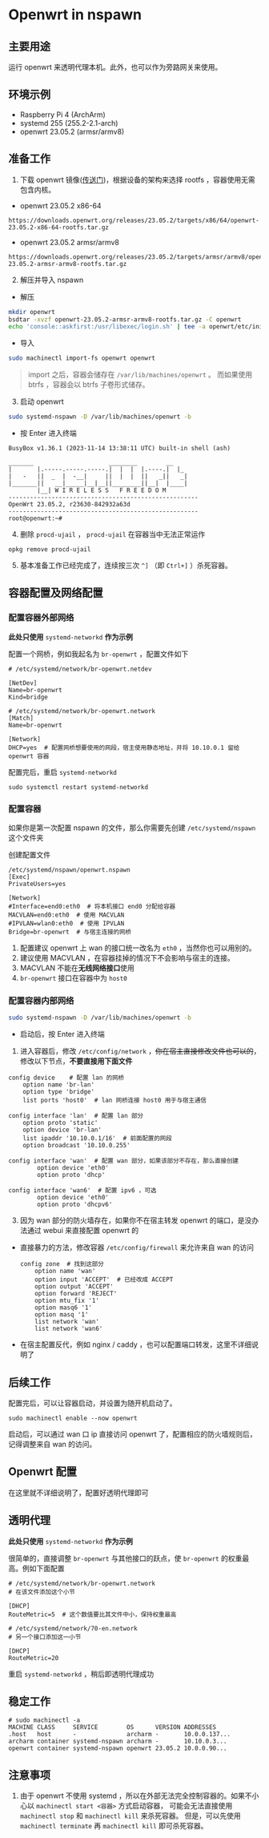 # Openwrt in nspawn

## 主要用途

运行 openwrt 来透明代理本机。此外，也可以作为旁路网关来使用。

## 环境示例

- Raspberry Pi 4 (ArchArm)
- systemd 255 (255.2-2.1-arch)
- openwrt 23.05.2 (armsr/armv8)

## 准备工作

1. 下载 openwrt 镜像([传送门](https://downloads.openwrt.org/))，根据设备的架构来选择 rootfs ，容器使用无需包含内核。
  - openwrt 23.05.2 x86-64
  ```
  https://downloads.openwrt.org/releases/23.05.2/targets/x86/64/openwrt-23.05.2-x86-64-rootfs.tar.gz
  ```
  - openwrt 23.05.2 armsr/armv8
  ```
  https://downloads.openwrt.org/releases/23.05.2/targets/armsr/armv8/openwrt-23.05.2-armsr-armv8-rootfs.tar.gz
  ```
2. 解压并导入 nspawn
  - 解压 
  ```bash
  mkdir openwrt
  bsdtar -xvzf openwrt-23.05.2-armsr-armv8-rootfs.tar.gz -C openwrt
  echo 'console::askfirst:/usr/libexec/login.sh' | tee -a openwrt/etc/inittab
  ```
  - 导入
  ```bash
  sudo machinectl import-fs openwrt openwrt
  ```
  > import 之后，容器会储存在 `/var/lib/machines/openwrt` 。
  > 而如果使用 btrfs ，容器会以 btrfs 子卷形式储存。
3. 启动 openwrt
  ```bash
  sudo systemd-nspawn -D /var/lib/machines/openwrt -b
  ```
  - 按 Enter 进入终端
  ```
BusyBox v1.36.1 (2023-11-14 13:38:11 UTC) built-in shell (ash)

  _______                     ________        __
 |       |.-----.-----.-----.|  |  |  |.----.|  |_
 |   -   ||  _  |  -__|     ||  |  |  ||   _||   _|
 |_______||   __|_____|__|__||________||__|  |____|
          |__| W I R E L E S S   F R E E D O M
 -----------------------------------------------------
 OpenWrt 23.05.2, r23630-842932a63d
 -----------------------------------------------------
root@openwrt:~# 
  ```
4. 删除 `procd-ujail` ， `procd-ujail` 在容器当中无法正常运作

  ```
  opkg remove procd-ujail
  ```
5. 基本准备工作已经完成了，连续按三次 `^]` （即 `Ctrl+]` ）杀死容器。

## 容器配置及网络配置

### 配置容器外部网络

**此处只使用** `systemd-networkd` **作为示例**

配置一个网桥，例如我起名为 `br-openwrt` ，配置文件如下
```
# /etc/systemd/network/br-openwrt.netdev

[NetDev]
Name=br-openwrt
Kind=bridge
```
```
# /etc/systemd/network/br-openwrt.network
[Match]
Name=br-openwrt

[Network]
DHCP=yes  # 配置网桥想要使用的网段，宿主使用静态地址，并将 10.10.0.1 留给 openwrt 容器
```
配置完后，重启 `systemd-networkd`
```
sudo systemctl restart systemd-networkd
```

### 配置容器

如果你是第一次配置 nspawn 的文件，那么你需要先创建 `/etc/systemd/nspawn` 这个文件夹

创建配置文件

```nspawn
/etc/systemd/nspawn/openwrt.nspawn     
[Exec]
PrivateUsers=yes

[Network]
#Interface=end0:eth0  # 将本机接口 end0 分配给容器
MACVLAN=end0:eth0  # 使用 MACVLAN 
#IPVLAN=wlan0:eth0  # 使用 IPVLAN
Bridge=br-openwrt  # 与宿主连接的网桥
```
1. 配置建议 openwrt 上 wan 的接口统一改名为 `eth0` ，当然你也可以用别的。
2. 建议使用 MACVLAN ，在容器挂掉的情况下不会影响与宿主的连接。
3. MACVLAN 不能在**无线网络接口**使用
4. `br-openwrt` 接口在容器中为 `host0`

### 配置容器内部网络

  ```bash
  sudo systemd-nspawn -D /var/lib/machines/openwrt -b
  ```
  - 启动后，按 Enter 进入终端

1. 进入容器后，修改 `/etc/config/network` ，~~你在宿主直接修改文件也可以的~~，修改以下节点，**不要直接用下面文件**
  ```
  config device    # 配置 lan 的网桥
	  option name 'br-lan'
	  option type 'bridge'
	  list ports 'host0'  # lan 网桥连接 host0 用于与宿主通信

  config interface 'lan'  # 配置 lan 部分
	  option proto 'static'
	  option device 'br-lan'
	  list ipaddr '10.10.0.1/16'  # 前面配置的网段
	  option broadcast '10.10.0.255'

  config interface 'wan'  # 配置 wan 部分，如果该部分不存在，那么直接创建
          option device 'eth0'
          option proto 'dhcp'

  config interface 'wan6'  # 配置 ipv6 ，可选
          option device 'eth0'
          option proto 'dhcpv6'
  ```
3. 因为 wan 部分的防火墙存在，如果你不在宿主转发 openwrt 的端口，是没办法通过 webui 来直接配置 openwrt 的
  - 直接暴力的方法，修改容器 `/etc/config/firewall` 来允许来自 wan 的访问
    ```
    config zone  # 找到这部分
        option name 'wan'
        option input 'ACCEPT'  # 已经改成 ACCEPT
        option output 'ACCEPT'
        option forward 'REJECT'
        option mtu_fix '1'
        option masq6 '1'
        option masq '1'
        list network 'wan'
        list network 'wan6'
    ```
  - 在宿主配置反代，例如 nginx / caddy ，也可以配置端口转发，这里不详细说明了

## 后续工作

配置完后，可以让容器启动，并设置为随开机启动了。

```
sudo machinectl enable --now openwrt
```

启动后，可以通过 wan 口 ip 直接访问 openwrt 了，配置相应的防火墙规则后，记得调整来自 wan 的访问。

## Openwrt 配置

在这里就不详细说明了，配置好透明代理即可

## 透明代理

**此处只使用** `systemd-networkd` **作为示例**

很简单的，直接调整 `br-openwrt` 与其他接口的跃点，使 `br-openwrt` 的权重最高。例如下面配置

```
# /etc/systemd/network/br-openwrt.network
# 在该文件添加这个小节

[DHCP]  
RouteMetric=5  # 这个数值要比其文件中小，保持权重最高
```

```
# /etc/systemd/network/70-en.network
# 另一个接口添加这一小节

[DHCP]
RouteMetric=20
```
重启 `systemd-networkd` ，稍后即透明代理成功

## 稳定工作

```
# sudo machinectl -a              
MACHINE CLASS     SERVICE        OS      VERSION ADDRESSES    
.host   host      -              archarm -       10.0.0.137...
archarm container systemd-nspawn archarm -       10.10.0.3...
openwrt container systemd-nspawn openwrt 23.05.2 10.0.0.90...
```

## 注意事项

1. 由于 openwrt 不使用 systemd ，所以在外部无法完全控制容器的。如果不小心以 `machinectl start <容器>` 方式启动容器，
   可能会无法直接使用 `machinectl stop` 和 `machinectl kill` 来杀死容器。
   但是，可以先使用 `machinectl terminate` 再 `machinectl kill` 即可杀死容器。

